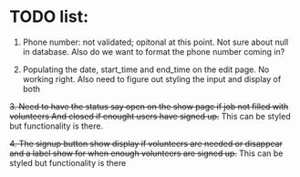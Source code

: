 # TODO list:

1. Phone number: not validated; opitonal at this point. Not sure about null in
database. Also do we want to format the phone number coming in?

2. Populating the date, start_time and end_time on the edit page. No working right.
Also need to figure out styling the input and display of both

~~3. Need to have the status say open on the show page if job not filled with volunteers
And closed if enought users have signed up.~~ This can be styled but
functionality is there.

~~4. The signup button show display if volunteers are needed or disappear and a label 
show for when enough volunteers are signed up.~~ This can be styled but
functionality is there
